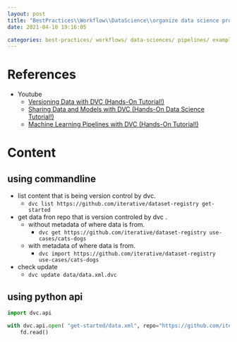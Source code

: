 ```yaml
---
layout: post
title: "BestPractices\\Workflow\\DataScience\\organize data science project with machine learning pipeline"
date: 2021-04-10 19:16:05

categories: best-practices/ workflows/ data-sciences/ pipelines/ examples/
---
```

# References
* Youtube
    * [Versioning Data with DVC (Hands-On
        Tutorial!)](https://www.youtube.com/watch?v=kLKBcPonMYw&ab_channel=DVCorg)
    * [Sharing Data and Models with DVC (Hands-On Data Science
        Tutorial!)](https://www.youtube.com/watch?v=EE7Gk84OZY8&ab_channel=DVCorg)
    * [Machine Learning Pipelines with DVC (Hands-On Tutorial!)](https://www.youtube.com/watch?v=71IGzyH95UY&ab_channel=DVCorg) 

# Content
## using commandline 
* list content that is being version control by dvc.
    *  `dvc list https://github.com/iterative/dataset-registry get-started`
* get data fron repo that is version controled by dvc .
    * without metadata of where data is from.
        * `dvc get https://github.com/iterative/dataset-registry use-cases/cats-dogs`
    * with metadata of where data is from.
        * `dvc import https://github.com/iterative/dataset-registry use-cases/cats-dogs`
* check update 
    * `dvc update data/data.xml.dvc`

## using python api
```python
import dvc.api

with dvc.api.open( "get-started/data.xml", repo="https://github.com/iterative/dataset-registry") as fd:
    fd.read()
```

